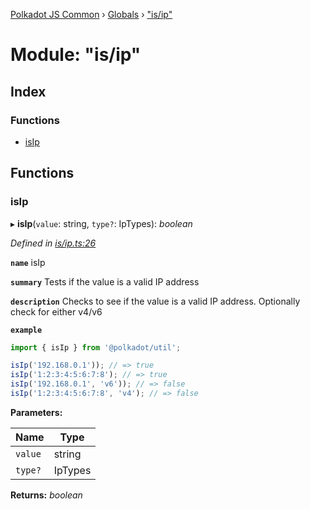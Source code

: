 [Polkadot JS Common](../README.md) › [Globals](../globals.md) › ["is/ip"](_is_ip_.md)

# Module: "is/ip"

## Index

### Functions

* [isIp](_is_ip_.md#isip)

## Functions

###  isIp

▸ **isIp**(`value`: string, `type?`: IpTypes): *boolean*

*Defined in [is/ip.ts:26](https://github.com/polkadot-js/common/blob/c98e9947/packages/util/src/is/ip.ts#L26)*

**`name`** isIp

**`summary`** Tests if the value is a valid IP address

**`description`** 
Checks to see if the value is a valid IP address. Optionally check for either v4/v6

**`example`** 
<BR>

```javascript
import { isIp } from '@polkadot/util';

isIp('192.168.0.1')); // => true
isIp('1:2:3:4:5:6:7:8'); // => true
isIp('192.168.0.1', 'v6')); // => false
isIp('1:2:3:4:5:6:7:8', 'v4'); // => false
```

**Parameters:**

Name | Type |
------ | ------ |
`value` | string |
`type?` | IpTypes |

**Returns:** *boolean*
